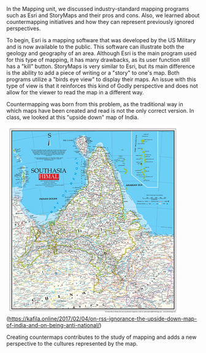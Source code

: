 In the Mapping unit, we discussed industry-standard mapping programs such as Esri and StoryMaps and their pros and cons. Also, we learned about countermapping initiatives and how they can represent previously ignored perspectives.


To begin, Esri is a mapping software that was developed by the US Military and is now available to the public. This software can illustrate both the geology and geography of an area. Although Esri is the main program used for this type of mapping, it has many drawbacks, as its user function still has a "kill" button. StoryMaps is very similar to Esri, but its main difference is the ability to add a piece of writing or a "story" to one's map. Both programs utilize a "birds eye view" to display their maps. An issue with this type of view is that it reinforces this kind of Godly perspective and does not allow for the viewer to read the map in a different way. 


Countermapping was born from this problem, as the traditional way in which maps have been created and read is not the only correct version. In class, we looked at this "upside down" map of India. 


![](/assets/image/himal_map_4501.jpeg)
(<https://kafila.online/2017/02/04/on-rss-ignorance-the-upside-down-map-of-india-and-on-being-anti-national/>)


Creating countermaps contributes to the study of mapping and adds a new perspective to the cultures represented by the map.